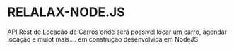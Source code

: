 # RELALAX-NODE.JS
API  Rest de Locação de Carros onde  será possível locar um carro, agendar locação e muiot mais.... em construçao desenvolvida em NodeJS
